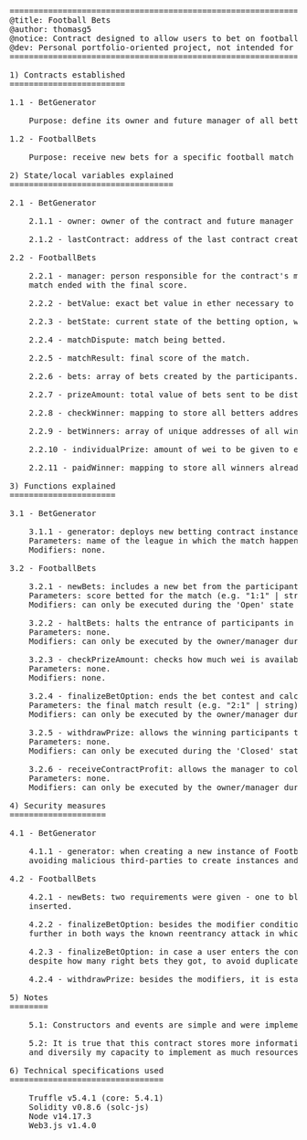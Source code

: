 <pre>==============================================================================================
@title: Football Bets
@author: thomasg5
@notice: Contract designed to allow users to bet on football matches scores
@dev: Personal portfolio-oriented project, not intended for deployment and use by businesses
==============================================================================================

1) Contracts established
========================

1.1 - BetGenerator

	Purpose: define its owner and future manager of all betting contests being generated by himself or any assistants through the 'generator' function.

1.2 - FootballBets

	Purpose: receive new bets for a specific football match and in the end distribute the prize 'bowl' equally amongst winners or rewarding the contract's manager in the exception.

2) State/local variables explained
==================================

2.1 - BetGenerator

	2.1.1 - owner: owner of the contract and future manager of all betting options.
	
	2.1.2 - lastContract: address of the last contract created by the generator.

2.2 - FootballBets

	2.2.1 - manager: person responsible for the contract's management, whose duties are to follow-up users participation, halt new bets before the match starts and finalize the betting option after the
	match ended with the final score.

	2.2.2 - betValue: exact bet value in ether necessary to be sent by the user to participate.
	
	2.2.3 - betState: current state of the betting option, which can be Open, Halted or Closed. 
	
	2.2.4 - matchDispute: match being betted.
	
	2.2.5 - matchResult: final score of the match.
	
	2.2.6 - bets: array of bets created by the participants.
	
	2.2.7 - prizeAmount: total value of bets sent to be distributed.
	
	2.2.8 - checkWinner: mapping to store all betters addresses who won the bet. Used to filter unique addresses for further assignment in the betWinners array.
	
	2.2.9 - betWinners: array of unique addresses of all winners.

	2.2.10 - individualPrize: amount of wei to be given to each winning address.
	
	2.2.11 - paidWinner: mapping to store all winners already paid.

3) Functions explained
======================

3.1 - BetGenerator

	3.1.1 - generator: deploys new betting contract instances to be managed.
	Parameters: name of the league in which the match happens and the match itself (e.g. "La Liga", "Barcelona x Real Madrid" | both strings).
	Modifiers: none.
	
3.2 - FootballBets

	3.2.1 - newBets: includes a new bet from the participant in the pool.
	Parameters: score betted for the match (e.g. "1:1" | string).
	Modifiers: can only be executed during the 'Open' state of the bet. 
	
	3.2.2 - haltBets: halts the entrance of participants in the bet by changing the betState.
	Parameters: none.
	Modifiers: can only be executed by the owner/manager during the 'Open' state of the bet.
	
	3.2.3 - checkPrizeAmount: checks how much wei is available for distribuition/payment. 
	Parameters: none.
	Modifiers: none.
		
	3.2.4 - finalizeBetOption: ends the bet contest and calculates the due prizes (winners) or profit (manager) for the respective beneficiaries. 
	Parameters: the final match result (e.g. "2:1" | string).
	Modifiers: can only be executed by the owner/manager during the 'Halted' state of the bet.
	
	3.2.5 - withdrawPrize: allows the winning participants to withdraw their prize.
	Parameters: none.
	Modifiers: can only be executed during the 'Closed' state of the bet.
	
	3.2.6 - receiveContractProfit: allows the manager to collect its profit from the match when no winners were taken.
	Parameters: none.
	Modifiers: can only be executed by the owner/manager during the 'Closed' state of the bet.
	
4) Security measures
====================

4.1 - BetGenerator

	4.1.1 - generator: when creating a new instance of FootballBets, it is given as a parameter the owner variable instead of the sender in order to allow any assistant to create new bet options while
	avoiding malicious third-parties to create instances and manage them to steal the prize.
	
4.2 - FootballBets

	4.2.1 - newBets: two requirements were given - one to block the manager address from participating and a second to validate the bet value before accepting it - so no incompatible bets can be
	inserted.
	
	4.2.2 - finalizeBetOption: besides the modifier conditions, the prize amount destined to the participant winners or the manager is setted to zero before allowing the payments, avoiding
	further in both ways the known reentrancy attack in which the attacker causes a never ending withdraw pattern reexecuting a transfer before it changes the value due to zero. 

	4.2.3 - finalizeBetOption: in case a user enters the contest with duplicated bets, which end up being winners, it was implemented an unique identifier variable to store the winners addresses,
	despite how many right bets they got, to avoid duplicate payments (gas waste) and incorrect calculation of the payable prize amount to each user.
	
	4.2.4 - withdrawPrize: besides the modifiers, it is established before paying the winner that his paid status will become true, to avoid (as another measure) the reentrancy attack mentioned before.
	
5) Notes
========

	5.1: Constructors and events are simple and were implemented following usual behaviour, hence no description is necessary.
	
	5.2: It is true that this contract stores more information than needed and possibly could be written in a more concise manner, but since it's a portfolio project I opted to demonstrate more clearly 
	and diversily my capacity to implement as much resources as possible.

6) Technical specifications used
================================

	Truffle v5.4.1 (core: 5.4.1)
	Solidity v0.8.6 (solc-js)
	Node v14.17.3
	Web3.js v1.4.0
</pre>
